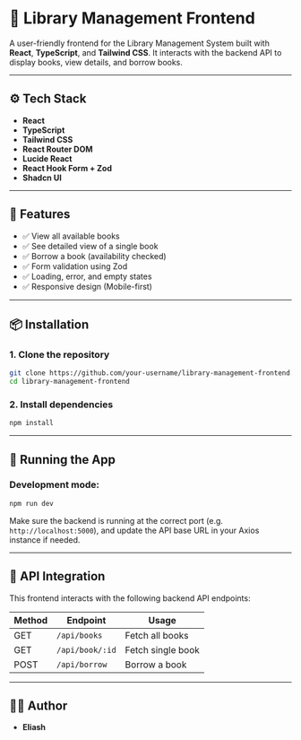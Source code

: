  # 📖 Library Management Frontend

A user-friendly frontend for the Library Management System built with **React**, **TypeScript**, and **Tailwind CSS**. It interacts with the backend API to display books, view details, and borrow books.

---

## ⚙️ Tech Stack

- **React**
- **TypeScript**
- **Tailwind CSS**
- **React Router DOM**
- **Lucide React**
- **React Hook Form + Zod**
- **Shadcn UI**

---

 

## 🧪 Features

- ✅ View all available books
- ✅ See detailed view of a single book
- ✅ Borrow a book (availability checked)
- ✅ Form validation using Zod
- ✅ Loading, error, and empty states
- ✅ Responsive design (Mobile-first)

---

## 📦 Installation

### 1. Clone the repository

```bash
git clone https://github.com/your-username/library-management-frontend.git
cd library-management-frontend
```

### 2. Install dependencies

```bash
npm install
```

---

## 🚀 Running the App

### Development mode:

```bash
npm run dev
```

Make sure the backend is running at the correct port (e.g. `http://localhost:5000`), and update the API base URL in your Axios instance if needed.

---

## 🔌 API Integration

This frontend interacts with the following backend API endpoints:

| Method | Endpoint           | Usage                |
|--------|--------------------|----------------------|
| GET    | `/api/books`       | Fetch all books      |
| GET    | `/api/book/:id`    | Fetch single book    |
| POST   | `/api/borrow`      | Borrow a book        |

---

 

## 🧑‍💻 Author

- **Eliash**  
 
 
